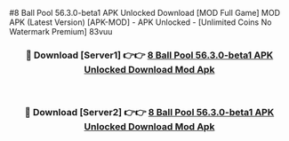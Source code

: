 #8 Ball Pool 56.3.0-beta1 APK Unlocked Download [MOD Full Game] MOD APK (Latest Version) [APK-MOD] - APK Unlocked - [Unlimited Coins No Watermark Premium] 83vuu



<div align="center">

<h3>🔴 Download [Server1] 👉👉 <a href="https://momento.my/?title=8_Ball_Pool_56.3.0-beta1_APK_Unlocked_Download">8 Ball Pool 56.3.0-beta1 APK Unlocked Download Mod Apk</a></h3><br>

<h3>🔴 Download [Server2] 👉👉 <a href="https://momento.my/?title=8_Ball_Pool_56.3.0-beta1_APK_Unlocked_Download">8 Ball Pool 56.3.0-beta1 APK Unlocked Download Mod Apk</a></h3>
</div>
